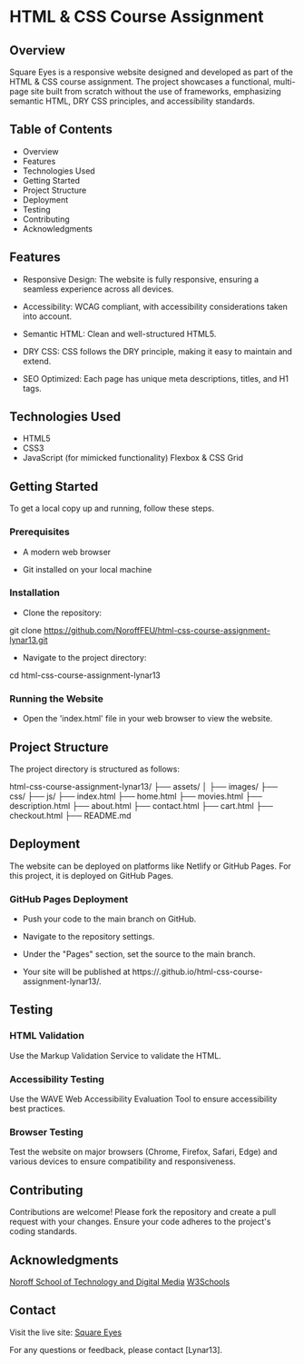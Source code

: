 
# HTML & CSS Course Assignment

## Overview

Square Eyes is a responsive website designed and developed as part of the HTML & CSS course assignment. The project showcases a functional, multi-page site built from scratch without the use of frameworks, emphasizing semantic HTML, DRY CSS principles, and accessibility standards.

## Table of Contents

- Overview
- Features
- Technologies Used
- Getting Started
- Project Structure
- Deployment
- Testing
- Contributing
- Acknowledgments

## Features

- Responsive Design: The website is fully responsive, ensuring a seamless experience across all devices.

- Accessibility: WCAG compliant, with accessibility considerations taken into account.

- Semantic HTML: Clean and well-structured HTML5.

- DRY CSS: CSS follows the DRY principle, making it easy to maintain and extend.

- SEO Optimized: Each page has unique meta descriptions, titles, and H1 tags.

## Technologies Used

- HTML5
- CSS3
- JavaScript (for mimicked functionality)
Flexbox & CSS Grid

## Getting Started

To get a local copy up and running, follow these steps.

### Prerequisites

- A modern web browser

- Git installed on your local machine

### Installation

- Clone the repository:

git clone https://github.com/NoroffFEU/html-css-course-assignment-lynar13.git

- Navigate to the project directory:

cd html-css-course-assignment-lynar13

### Running the Website

- Open the 'index.html' file in your web browser to view the website.

## Project Structure

The project directory is structured as follows:

html-css-course-assignment-lynar13/
├── assets/
│   ├── images/
├── css/
├── js/
├── index.html
├── home.html
├── movies.html
├── description.html
├── about.html
├── contact.html
├── cart.html
├── checkout.html
├── README.md

## Deployment

The website can be deployed on platforms like Netlify or GitHub Pages. For this project, it is deployed on GitHub Pages.

### GitHub Pages Deployment
 
 - Push your code to the main branch on GitHub.
 - Navigate to the repository settings.

- Under the "Pages" section, set the source to the main branch.

- Your site will be published at https://<username>.github.io/html-css-course-assignment-lynar13/.

## Testing

### HTML Validation

Use the Markup Validation Service to validate the HTML.

### Accessibility Testing

Use the WAVE Web Accessibility Evaluation Tool to ensure accessibility best practices.

### Browser Testing

Test the website on major browsers (Chrome, Firefox, Safari, Edge) and various devices to ensure compatibility and responsiveness.

## Contributing

Contributions are welcome! Please fork the repository and create a pull request with your changes. Ensure your code adheres to the project's coding standards.

## Acknowledgments

[Noroff School of Technology and Digital Media](https://www.noroff.no/)
[W3Schools](https://www.w3schools.com/)

## Contact

Visit the live site: [Square Eyes](https://norofffeu.github.io/html-css-course-assignment-lynar13/)

For any questions or feedback, please contact [Lynar13].